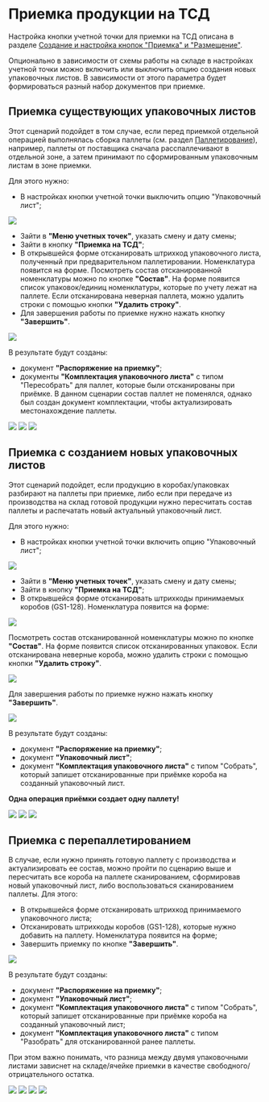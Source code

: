 # Приемка продукции на ТСД

Настройка кнопки учетной точки для приемки на ТСД описана в разделе [Создание и настройка кнопок "Приемка" и "Размещение"](../../AddressWarehouse/Priemka/NastroikaKnopkiPriemka.md).

Опционально в зависимости от схемы работы на складе в настройках учетной точки можно включить или выключить опцию создания новых упаковочных листов. В зависимости от этого параметра будет формироваться разный набор документов при приемке.

## Приемка существующих упаковочных листов

Этот сценарий подойдет в том случае, если перед приемкой отдельной операцией выполнялась сборка паллеты (см. раздел [Паллетирование](../NewPalletMaking.md)), например, паллеты от поставщика сначала расспаллечивают в отдельной зоне, а затем принимают по сформированным упаковочным листам в зоне приемки.

Для этого нужно:

- В настройках кнопки учетной точки выключить опцию "Упаковочный лист";

![](ReceiptContainers.assets/1.png)

- Зайти в **"Меню учетных точек"**, указать смену и дату смены;
- Зайти в кнопку **"Приемка на ТСД"**;
- В открывшейся форме отсканировать штрихкод упаковочного листа, полученный при предварительном паллетировании. Номенклатура появится на форме. Посмотреть состав отсканированной номенклатуры можно по кнопке **"Состав"**. На форме появится список упаковок/единиц номенклатуры, которые по учету лежат на паллете. Если отсканирована неверная паллета, можно удалить строки с помощью кнопки **"Удалить строку"**.
- Для завершения работы по приемке нужно нажать кнопку **"Завершить"**.

![](ReceiptContainers.assets/1.gif)

В результате будут созданы:

- документ **"Распоряжение на приемку"**;
- документы **"Комплектация упаковочного листа"** с типом "Пересобрать" для паллет, которые были отсканированы при приёмке. В данном сценарии состав паллет не поменялся, однако был создан документ комплектации, чтобы актуализировать местонахождение паллеты.

![](ReceiptContainers.assets/image.png)
![](ReceiptContainers.assets/image-1.png)
![](ReceiptContainers.assets/image-2.png)

## Приемка с созданием новых упаковочных листов

Этот сценарий подойдет, если продукцию в коробах/упаковках разбирают на паллеты при приемке, либо если при передаче из производства на склад готовой продукции нужно пересчитать состав паллеты и распечатать новый актуальный упаковочный лист.

Для этого нужно:

- В настройках кнопки учетной точки включить опцию "Упаковочный лист";

![](ReceiptContainers.assets/2.png)

- Зайти в **"Меню учетных точек"**, указать смену и дату смены;
- Зайти в кнопку **"Приемка на ТСД"**;
- В открывшейся форме отсканировать штрихкоды принимаемых коробов (GS1-128). Номенклатура появится на форме:

![](ReceiptContainers.assets/2.gif)

Посмотреть состав отсканированной номенклатуры можно по кнопке **"Состав"**. На форме появится список отсканированных упаковок. Если отсканирована неверные короба, можно удалить строки с помощью кнопки **"Удалить строку"**.

![](ReceiptContainers.assets/3.gif)

Для завершения работы по приемке нужно нажать кнопку **"Завершить"**.

![](ReceiptContainers.assets/4.gif)

В результате будут созданы:

- документ **"Распоряжение на приемку"**;
- документ **"Упаковочный лист"**;
- документ **"Комплектация упаковочного листа"** с типом "Собрать", который запишет отсканированные при приёмке короба на созданный упаковочный лист. 

**Одна операция приёмки создает одну паллету!**

![](ReceiptContainers.assets/image-3.png)
![](ReceiptContainers.assets/image-4.png)
![](ReceiptContainers.assets/image-5.png)

## Приемка с перепаллетированием

В случае, если нужно принять готовую паллету с производства и актуализировать ее состав, можно пройти по сценарию выше и пересчитать все короба на паллете сканированием, сформировав новый упаковочный лист, либо воспользоваться сканированием паллеты. Для этого:

- В открывшейся форме отсканировать штрихкод принимаемого упаковочного листа;
- Отсканировать штрихкоды коробов (GS1-128), которые нужно добавить на паллету. Номенклатура появится на форме;
- Завершить приемку по кнопке **"Завершить"**.

![](ReceiptContainers.assets/5.gif)

В результате будут созданы:

- документ **"Распоряжение на приемку"**;
- документ **"Упаковочный лист"**;
- документ **"Комплектация упаковочного листа"** с типом "Собрать", который запишет отсканированные при приёмке короба на созданный упаковочный лист;
- документ **"Комплектация упаковочного листа"** с типом "Разобрать" для отсканированной ранее паллеты. 

При этом важно понимать, что разница между двумя упаковочными листами зависнет на складе/ячейке приемки в качестве свободного/отрицательного остатка.

![](ReceiptContainers.assets/image-6.png)
![](ReceiptContainers.assets/image-7.png)
![](ReceiptContainers.assets/image-8.png)
![](ReceiptContainers.assets/image-9.png)